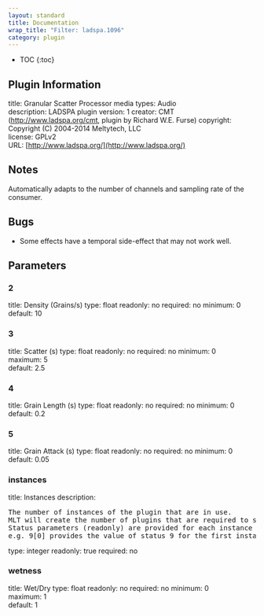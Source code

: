 ```yaml
---
layout: standard
title: Documentation
wrap_title: "Filter: ladspa.1096"
category: plugin
---
```

* TOC
{:toc}

## Plugin Information

title: Granular Scatter Processor
media types:
Audio  
description: LADSPA plugin
version: 1
creator: CMT (http://www.ladspa.org/cmt, plugin by Richard W.E. Furse)
copyright: Copyright (C) 2004-2014 Meltytech, LLC  
license: GPLv2  
URL: [http://www.ladspa.org/](http://www.ladspa.org/)  

## Notes

Automatically adapts to the number of channels and sampling rate of the consumer.

## Bugs

* Some effects have a temporal side-effect that may not work well.


## Parameters

### 2

title: Density (Grains/s)  type: float
readonly: no
required: no
minimum: 0  
default: 10  

### 3

title: Scatter (s)  type: float
readonly: no
required: no
minimum: 0  
maximum: 5  
default: 2.5  

### 4

title: Grain Length (s)  type: float
readonly: no
required: no
minimum: 0  
default: 0.2  

### 5

title: Grain Attack (s)  type: float
readonly: no
required: no
minimum: 0  
default: 0.05  

### instances

title: Instances  description:
<pre>
The number of instances of the plugin that are in use.
MLT will create the number of plugins that are required to support the number of audio channels.
Status parameters (readonly) are provided for each instance and are accessed by specifying the instance number after the identifier (starting at zero).
e.g. 9[0] provides the value of status 9 for the first instance.
</pre>
type: integer
readonly: true
required: no

### wetness

title: Wet/Dry  type: float
readonly: no
required: no
minimum: 0  
maximum: 1  
default: 1  

